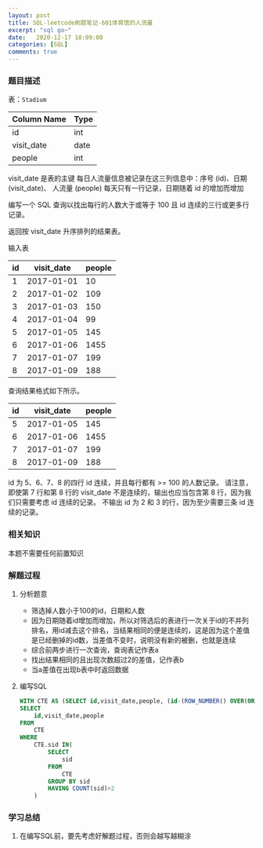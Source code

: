 ```yaml
---
layout: post
title: SQL-leetcode刷题笔记-601体育馆的人流量
excerpt: "sql go~"
date:   2020-12-17 10:09:00
categories: [SQL]
comments: true
---
```


### 题目描述

表：`Stadium`

| Column Name   | Type    |
|---------------|---------|
| id            | int     |
| visit_date    | date    |
| people        | int     |

visit_date 是表的主键
每日人流量信息被记录在这三列信息中：序号 (id)、日期 (visit_date)、 人流量 (people)
每天只有一行记录，日期随着 id 的增加而增加

编写一个 SQL 查询以找出每行的人数大于或等于 100 且 id 连续的三行或更多行记录。

返回按 visit_date 升序排列的结果表。

输入表

| id   | visit_date | people    |
|------|------------|-----------|
| 1    | 2017-01-01 | 10        |
| 2    | 2017-01-02 | 109       |
| 3    | 2017-01-03 | 150       |
| 4    | 2017-01-04 | 99        |
| 5    | 2017-01-05 | 145       |
| 6    | 2017-01-06 | 1455      |
| 7    | 2017-01-07 | 199       |
| 8    | 2017-01-09 | 188       |

查询结果格式如下所示。

| id   | visit_date | people    |
|------|------------|-----------|
| 5    | 2017-01-05 | 145       |
| 6    | 2017-01-06 | 1455      |
| 7    | 2017-01-07 | 199       |
| 8    | 2017-01-09 | 188       |

id 为 5、6、7、8 的四行 id 连续，并且每行都有 >= 100 的人数记录。
请注意，即使第 7 行和第 8 行的 visit_date 不是连续的，输出也应当包含第 8 行，因为我们只需要考虑 id 连续的记录。
不输出 id 为 2 和 3 的行，因为至少需要三条 id 连续的记录。

### 相关知识

本题不需要任何前置知识

### 解题过程

1. 分析题意

   * 筛选掉人数小于100的id，日期和人数
   * 因为日期随着id增加而增加，所以对筛选后的表进行一次关于id的不并列排名，用id减去这个排名，当结果相同的便是连续的，这是因为这个差值是已经删掉的id数，当差值不变时，说明没有新的被删，也就是连续
   * 综合前两步进行一次查询，查询表记作表a
   * 找出结果相同的且出现次数超过2的差值，记作表b
   * 当a差值在出现b表中时返回数据

2. 编写SQL

   ```sql
   WITH CTE AS (SELECT id,visit_date,people, (id-(ROW_NUMBER() OVER(ORDER BY id))) AS sid FROM Stadium WHERE people > 99)
   SELECT 
       id,visit_date,people
   FROM
       CTE
   WHERE
       CTE.sid IN(
           SELECT
               sid
           FROM
               CTE
           GROUP BY sid
           HAVING COUNT(sid)>2
       )
   ```


### 学习总结

1. 在编写SQL前，要先考虑好解题过程，否则会越写越糊涂